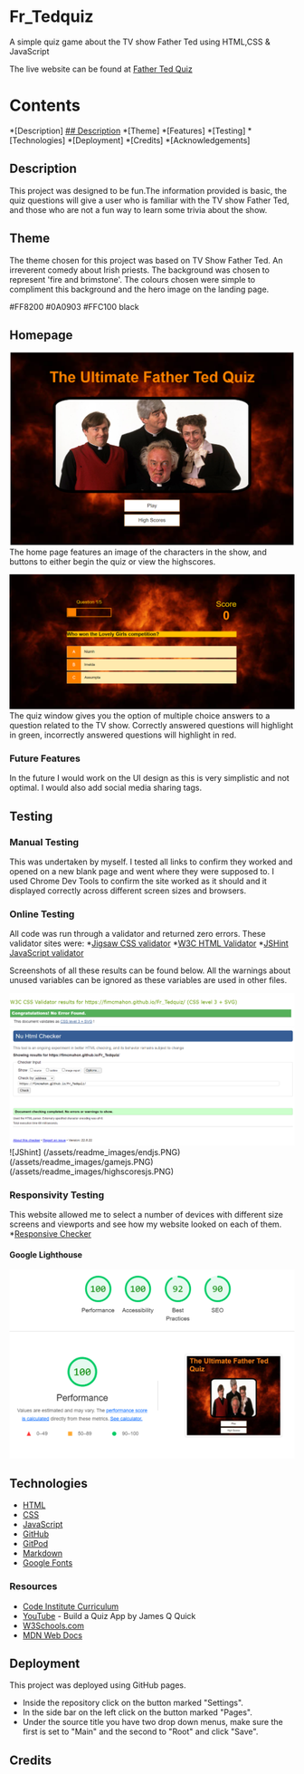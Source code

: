 # Fr_Tedquiz
A simple quiz game about the TV show Father Ted using HTML,CSS &amp; JavaScript

The live website can be found at [Father Ted Quiz](https://fimcmahon.github.io/Fr_Tedquiz/)

# Contents

*[Description]
[## Description](https://github.com/FiMcMahon/Fr_Tedquiz/blob/c38d384d6b4210a99d68bb37094e2943f7670de1/README.md#L17)
*[Theme]
*[Features]
*[Testing]
*[Technologies]
*[Deployment]
*[Credits]
*[Acknowledgements]


## Description
This project was designed to be fun.The information provided is basic, the quiz questions will give a user who is familiar with the TV show Father Ted, and those who are not a fun way to learn some trivia about the show.

## Theme
The theme chosen for this project was based on TV Show Father Ted. An irreverent comedy about Irish priests. The background was chosen to represent 'fire and brimstone'. The colours chosen were simple to compliment this background and the hero image on the landing page.

#FF8200
#0A0903
#FFC100
black

## Homepage

![Home Page](assets/readme_images/quiz_homepage.PNG)
The home page features an image of the characters in the show, and buttons to either begin the quiz or view the highscores.

![Quiz Page](assets/readme_images/quizpage.PNG)
The quiz window gives you the option of multiple choice answers to a question related to the TV show. Correctly answered questions will highlight in green, incorrectly answered questions will highlight in red. 

### Future Features 
In the future I would work on the UI design as this is very simplistic and not optimal.
I would also add social media sharing tags.

## Testing

### Manual Testing
This was undertaken by myself. I tested all links to confirm they worked and opened on a new blank page and went where they were supposed to. I used Chrome Dev Tools to confirm the site worked as it should and it displayed correctly across different screen sizes and browsers.

### Online Testing
All code was run through a validator and returned zero errors. These validator sites were:
*[Jigsaw CSS validator](https://jigsaw.w3.org/css-validator/#validate_by_uri)
*[W3C HTML Validator](https://validator.w3.org/)
*[JSHint JavaScript validator](https://jshint.com/)

Screenshots of all these results can be found below. All the warnings about unused variables can be ignored as these variables are used in other files.

![Jigsaw CSS validator](/assets/readme_images/W3cssvalidator.PNG)
![W3C HTML Validator](/assets/readme_images/W3C_html_validator.PNG)
![JShint]
(/assets/readme_images/endjs.PNG) 
(/assets/readme_images/gamejs.PNG)
(/assets/readme_images/highscoresjs.PNG)

### Responsivity Testing
This website allowed me to select a number of devices with different size screens and viewports and see how my website looked on each of them.
*[Responsive Checker](https://responsivechecker.net/responsive)

#### Google Lighthouse
![Lighthouse](/assets/readme_images/lighthouse.PNG)

## Technologies
* [HTML](https://devdocs.io/html/)
* [CSS](https://www.w3.org/Style/CSS/Overview.en.html)
* [JavaScript](https://developer.mozilla.org/en-US/docs/Web/javascript)
* [GitHub](https://github.com/)
* [GitPod](https://www.gitpod.io/docs/)
* [Markdown](https://markdown-guide.readthedocs.io/en/latest/)
* [Google Fonts](https://fonts.google.com/)

### Resources
* [Code Institute Curriculum](https://codeinstitute.net/)
* [YouTube](https://www.youtube.com/watch?v=u98ROZjBWy8) - Build a Quiz App by James Q Quick
* [W3Schools.com](https://www.w3schools.com/)
* [MDN Web Docs](https://developer.mozilla.org/en-US/)
 
## Deployment
This project was deployed using GitHub pages.
* Inside the repository click on the button marked "Settings".
* In the side bar on the left click on the button marked "Pages".
* Under the source title you have two drop down menus, make sure the first is set to "Main" and the second to "Root" and click "Save".

## Credits

